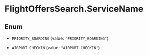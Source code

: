# FlightOffersSearch.ServiceName

## Enum


* `PRIORITY_BOARDING` (value: `"PRIORITY_BOARDING"`)

* `AIRPORT_CHECKIN` (value: `"AIRPORT_CHECKIN"`)


